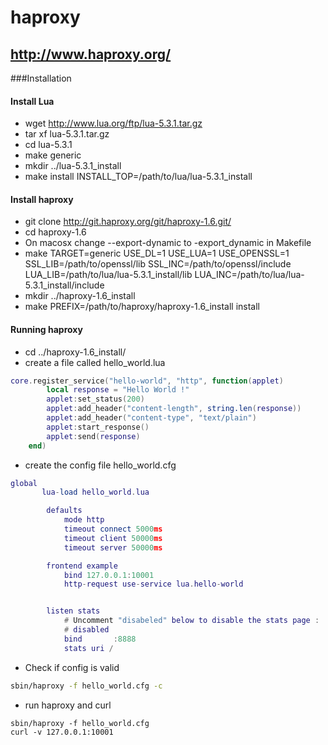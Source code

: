 # haproxy

## http://www.haproxy.org/

###Installation

#### Install Lua
* wget http://www.lua.org/ftp/lua-5.3.1.tar.gz
* tar xf lua-5.3.1.tar.gz
* cd lua-5.3.1
* make generic
* mkdir ../lua-5.3.1_install
*  make install INSTALL_TOP=/path/to/lua/lua-5.3.1_install
    
#### Install haproxy
* git clone http://git.haproxy.org/git/haproxy-1.6.git/
* cd haproxy-1.6
* On macosx change --export-dynamic to -export_dynamic in Makefile
* make TARGET=generic USE_DL=1 USE_LUA=1 USE_OPENSSL=1 SSL_LIB=/path/to/openssl/lib SSL_INC=/path/to/openssl/include LUA_LIB=/path/to/lua/lua-5.3.1_install/lib LUA_INC=/path/to/lua/lua-5.3.1_install/include
* mkdir ../haproxy-1.6_install
* make PREFIX=/path/to/haproxy/haproxy-1.6_install install


#### Running haproxy
* cd ../haproxy-1.6_install/
* create a file called hello_world.lua
```lua
core.register_service("hello-world", "http", function(applet)
        local response = "Hello World !"
        applet:set_status(200)
        applet:add_header("content-length", string.len(response))
        applet:add_header("content-type", "text/plain")
        applet:start_response()
        applet:send(response)
    end)
```
* create the config file hello_world.cfg
```lua
global
       lua-load hello_world.lua

        defaults
            mode http
            timeout connect 5000ms
            timeout client 50000ms
            timeout server 50000ms

        frontend example
            bind 127.0.0.1:10001
            http-request use-service lua.hello-world


        listen stats
            # Uncomment "disabeled" below to disable the stats page :
            # disabled
            bind       :8888
            stats uri /
```
* Check if config is valid
```bash
sbin/haproxy -f hello_world.cfg -c
```
* run haproxy and curl
```
sbin/haproxy -f hello_world.cfg
curl -v 127.0.0.1:10001
```
      
    

